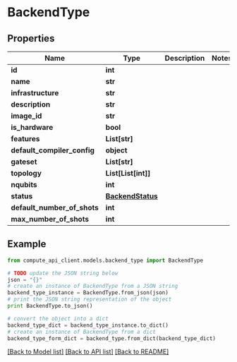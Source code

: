 # BackendType


## Properties
Name | Type | Description | Notes
------------ | ------------- | ------------- | -------------
**id** | **int** |  | 
**name** | **str** |  | 
**infrastructure** | **str** |  | 
**description** | **str** |  | 
**image_id** | **str** |  | 
**is_hardware** | **bool** |  | 
**features** | **List[str]** |  | 
**default_compiler_config** | **object** |  | 
**gateset** | **List[str]** |  | 
**topology** | **List[List[int]]** |  | 
**nqubits** | **int** |  | 
**status** | [**BackendStatus**](BackendStatus.md) |  | 
**default_number_of_shots** | **int** |  | 
**max_number_of_shots** | **int** |  | 

## Example

```python
from compute_api_client.models.backend_type import BackendType

# TODO update the JSON string below
json = "{}"
# create an instance of BackendType from a JSON string
backend_type_instance = BackendType.from_json(json)
# print the JSON string representation of the object
print BackendType.to_json()

# convert the object into a dict
backend_type_dict = backend_type_instance.to_dict()
# create an instance of BackendType from a dict
backend_type_form_dict = backend_type.from_dict(backend_type_dict)
```
[[Back to Model list]](../README.md#documentation-for-models) [[Back to API list]](../README.md#documentation-for-api-endpoints) [[Back to README]](../README.md)



